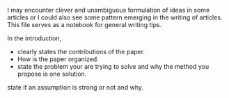 I may encounter clever and unambiguous formulation of ideas in some articles or I could also see some pattern emerging in the writing of articles.
This file serves as a notebook for general writing tips.

In the introduction, 
  + clearly states the contributions of the paper.
  + How is the paper organized.
  + state the problem your are trying to solve and why the method you propose is one solution.

state if an assumption is strong or not and why.
